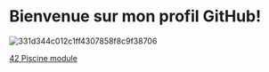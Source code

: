 # Bienvenue sur mon profil GitHub!

![331d344c012c1ff4307858f8c9f38706](https://github.com/Arcadiastyx/Arcadiastyx/assets/72890174/1d1ec242-db25-4c18-a6da-07e1e370ae61)

[42 Piscine module](https://github.com/Arcadiastyx/42-Piscine/tree/main/42%20Piscine)
